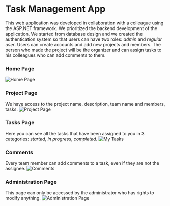 # Task Management App
This web application was developed in collaboration with a colleague using the ASP.NET framework. We prioritized the backend development of the application. We started from database design and we created the authentication system so that users can have two roles: *admin* and *regular user*. Users can create accounts and add new projects and members. The person who made the project will be the organizer and can assign tasks to his colleagues who can add comments to them. 

### Home Page
![Home Page](https://github.com/ralucarogoza/task-management-app/assets/92272145/eb0e57f2-4624-41d7-a84d-81d7c82b0620)

### Project Page
We have access to the project name, description, team name and members, tasks.
![Project Page](https://github.com/ralucarogoza/task-management-app/assets/92272145/72f7b4c7-2d70-4443-842e-0eb7af3fb67a)

### Tasks Page
Here you can see all the tasks that have been assigned to you in 3 categories: *started*, *in progress*, *completed*.
![My Tasks](https://github.com/ralucarogoza/task-management-app/assets/92272145/817db9d7-43ad-4b7c-9beb-4d858c069898)

### Comments
Every team member can add comments to a task, even if they are not the assignee.
![Comments](https://github.com/ralucarogoza/task-management-app/assets/92272145/580caba1-a94d-4508-8e6e-a182ceb55a89)

### Administration Page
This page can only be accessed by the administrator who has rights to modify anything. 
![Administration Page](https://github.com/ralucarogoza/task-management-app/assets/92272145/4dc680bd-f216-40de-8508-14a134f150b5)
